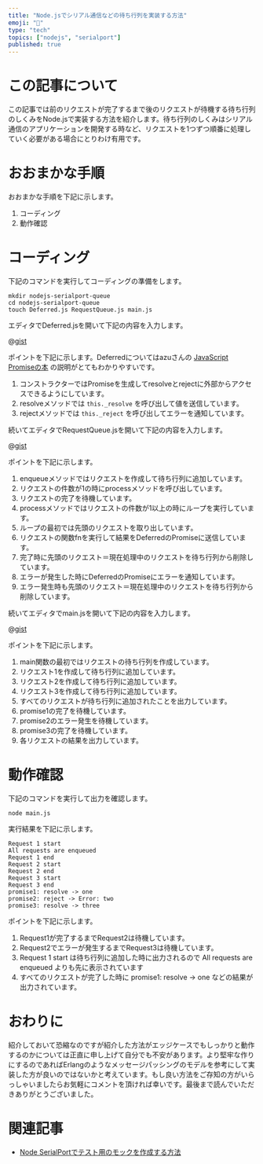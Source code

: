 ```yaml
---
title: "Node.jsでシリアル通信などの待ち行列を実装する方法"
emoji: "🧘"
type: "tech"
topics: ["nodejs", "serialport"]
published: true
---
```




# この記事について

この記事では前のリクエストが完了するまで後のリクエストが待機する待ち行列のしくみをNode.jsで実装する方法を紹介します。待ち行列のしくみはシリアル通信のアプリケーションを開発する時など、リクエストを1つずつ順番に処理していく必要がある場合にとりわけ有用です。



# おおまかな手順

おおまかな手順を下記に示します。

1. コーディング
2. 動作確認



# コーディング

下記のコマンドを実行してコーディングの準備をします。

```shell
mkdir nodejs-serialport-queue
cd nodejs-serialport-queue
touch Deferred.js RequestQueue.js main.js
```

エディタでDeferred.jsを開いて下記の内容を入力します。

@[gist](https://gist.github.com/tatsuyasusukida/37d380c69e9effa8b6a0e5bed8dce1fc?file=Deferred.js)

ポイントを下記に示します。Deferredについてはazuさんの [JavaScript Promiseの本](https://azu.github.io/promises-book/#deferred-and-promise) の説明がとてもわかりやすいです。

1. コンストラクターではPromiseを生成してresolveとrejectに外部からアクセスできるようにしています。
2. resolveメソッドでは `this._resolve` を呼び出して値を送信しています。
3. rejectメソッドでは `this._reject` を呼び出してエラーを通知しています。

続いてエディタでRequestQueue.jsを開いて下記の内容を入力します。

@[gist](https://gist.github.com/tatsuyasusukida/37d380c69e9effa8b6a0e5bed8dce1fc?file=RequestQueue.js)

ポイントを下記に示します。

1. enqueueメソッドではリクエストを作成して待ち行列に追加しています。
2. リクエストの件数が1の時にprocessメソッドを呼び出しています。
3. リクエストの完了を待機しています。
4. processメソッドではリクエストの件数が1以上の時にループを実行しています。
5. ループの最初では先頭のリクエストを取り出しています。
6. リクエストの関数fnを実行して結果をDeferredのPromiseに送信しています。
7. 完了時に先頭のリクエスト＝現在処理中のリクエストを待ち行列から削除しています。
8. エラーが発生した時にDeferredのPromiseにエラーを通知しています。
9. エラー発生時も先頭のリクエスト＝現在処理中のリクエストを待ち行列から削除しています。

続いてエディタでmain.jsを開いて下記の内容を入力します。

@[gist](https://gist.github.com/tatsuyasusukida/37d380c69e9effa8b6a0e5bed8dce1fc?file=main.js)

ポイントを下記に示します。

1. main関数の最初ではリクエストの待ち行列を作成しています。
2. リクエスト1を作成して待ち行列に追加しています。
3. リクエスト2を作成して待ち行列に追加しています。
4. リクエスト3を作成して待ち行列に追加しています。
5. すべてのリクエストが待ち行列に追加されたことを出力しています。
6. promise1の完了を待機しています。
7. promise2のエラー発生を待機しています。
8. promise3の完了を待機しています。
9. 各リクエストの結果を出力しています。



# 動作確認

下記のコマンドを実行して出力を確認します。

```shell
node main.js
```

実行結果を下記に示します。

```
Request 1 start
All requests are enqueued
Request 1 end
Request 2 start
Request 2 end
Request 3 start
Request 3 end
promise1: resolve -> one
promise2: reject -> Error: two
promise3: resolve -> three
```

ポイントを下記に示します。

1. Request1が完了するまでRequest2は待機しています。
2. Request2でエラーが発生するまでRequest3は待機しています。
3. Request 1 start は待ち行列に追加した時に出力されるので All requests are enqueued よりも先に表示されています
4. すべてのリクエストが完了した時に promise1: resolve -> one などの結果が出力されています。



# おわりに

紹介しておいて恐縮なのですが紹介した方法がエッジケースでもしっかりと動作するのかについては正直に申し上げて自分でも不安があります。より堅牢な作りにするのであればErlangのようなメッセージパッシングのモデルを参考にして実装した方が良いのではないかと考えています。もし良い方法をご存知の方がいらっしゃいましたらお気軽にコメントを頂ければ幸いです。最後まで読んでいただきありがとうございました。



# 関連記事

- [Node SerialPortでテスト用のモックを作成する方法](https://zenn.dev/tatsuyasusukida/articles/nodejs-serialport-mock)
